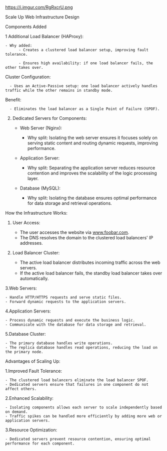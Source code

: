https://i.imgur.com/RgRxcrU.png

Scale Up Web Infrastructure Design

Components Added

1 Additional Load Balancer (HAProxy):

    - Why added:
          - Creates a clustered load balancer setup, improving fault tolerance.

          - Ensures high availability: if one load balancer fails, the other takes over.

Cluster Configuration:

      - Uses an Active-Passive setup: one load balancer actively handles traffic while the other remains in standby mode.

Benefit:

      - Eliminates the load balancer as a Single Point of Failure (SPOF).

2. Dedicated Servers for Components:

     - Web Server (Nginx):
         - Why split: Isolating the web server ensures it focuses solely on serving static content and routing dynamic requests, improving performance.

     - Application Server:
          - Why split: Separating the application server reduces resource contention and improves the scalability of the logic processing layer.

     - Database (MySQL):
          - Why split: Isolating the database ensures optimal performance for data storage and retrieval operations.


How the Infrastructure Works:

1. User Access:

    - The user accesses the website via www.foobar.com.
    - The DNS resolves the domain to the clustered load balancers' IP addresses.

2. Load Balancer Cluster:

    - The active load balancer distributes incoming traffic across the web servers.
    - If the active load balancer fails, the standby load balancer takes over automatically.

3.Web Servers:

    - Handle HTTP/HTTPS requests and serve static files.
    - Forward dynamic requests to the application servers.

4.Application Servers:

    - Process dynamic requests and execute the business logic.
    - Communicate with the database for data storage and retrieval.

5.Database Cluster:

    - The primary database handles write operations.
    - The replica database handles read operations, reducing the load on the primary node.


Advantages of Scaling Up:

1.Improved Fault Tolerance:

    - The clustered load balancers eliminate the load balancer SPOF.
    - Dedicated servers ensure that failures in one component do not affect others.

2.Enhanced Scalability:

    - Isolating components allows each server to scale independently based on demand.
    - Traffic spikes can be handled more efficiently by adding more web or application servers.

3.Resource Optimization:

    - Dedicated servers prevent resource contention, ensuring optimal performance for each component.